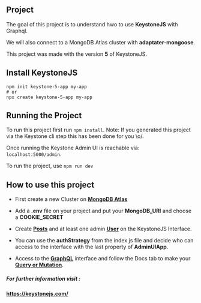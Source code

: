 ## Project

The goal of this project is to understand hwo to use **KeystoneJS** with Graphql.

We will also connect to a MongoDB Atlas cluster with **adaptater-mongoose**.

This project was made with the version **5** of KeystoneJS.

## Install KeystoneJS

```
npm init keystone-5-app my-app
# or
npx create keystone-5-app my-app
```

## Running the Project

To run this project first run `npm install`. Note: If you generated this project via the Keystone cli step this has been done for you \\o/.

Once running the Keystone Admin UI is reachable via: `localhost:5000/admin`.

To run the project, use `npm run dev`

## How to use this project

- First create a new Cluster on **[MongoDB Atlas](https://www.mongodb.com/fr-fr/cloud/atlas)**

- Add a **.env** file on your project and put your **MongoDB_URI** and choose a **COOKIE_SECRET**

- Create **[Posts](http://localhost:5000/admin/posts)** and at least one admin **[User](http://localhost:5000/admin/posts)** on the KeystoneJS Interface.
- You can use the **authStrategy** from the index.js file and decide who can access to the interface with the last property of **AdminUIApp**.
- Access to the **[GraphQL](http://localhost:5000/admin/graphiql)** interface and follow the Docs tab to make your **[Query or Mutation](https://graphql.org/learn/queries/)**.

##### For further information visit :

**https://keystonejs.com/**
